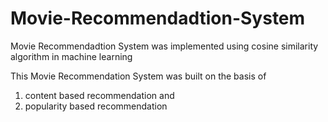 # Movie-Recommendadtion-System
Movie Recommendadtion System was implemented using cosine similarity algorithm in machine learning 

This Movie Recommendation System was built on the basis of 
1. content based recommendation and 
2. popularity based recommendation 


